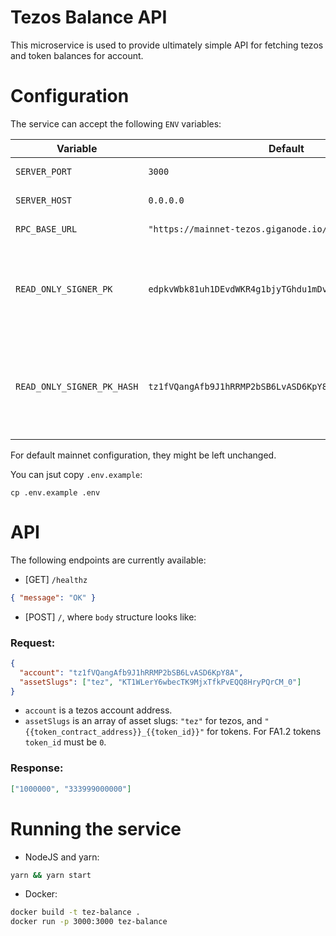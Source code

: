 # Tezos Balance API

This microservice is used to provide ultimately simple API for fetching tezos and token balances for account.

# Configuration

The service can accept the following `ENV` variables:

| Variable                   | Default                                                  | Description                                                  |
| -------------------------- | -------------------------------------------------------- | ------------------------------------------------------------ |
| `SERVER_PORT`              | `3000`                                                   | Expected server port                                         |
| `SERVER_HOST`              | `0.0.0.0`                                                | Expected server host                                         |
| `RPC_BASE_URL`             | `"https://mainnet-tezos.giganode.io/"`                   | RPC URL to be used                                           |
| `READ_ONLY_SIGNER_PK`      | `edpkvWbk81uh1DEvdWKR4g1bjyTGhdu1mDvznPUFE2zDwNsLXrEb9K` | Public key of account with balance used for dry-running      |
| `READ_ONLY_SIGNER_PK_HASH` | `tz1fVQangAfb9J1hRRMP2bSB6LvASD6KpY8A`                   | Public key hash of account with balance used for dry-running |

For default mainnet configuration, they might be left unchanged.

You can jsut copy `.env.example`:

```
cp .env.example .env
```

# API

The following endpoints are currently available:

- [GET] `/healthz`

```json
{ "message": "OK" }
```

- [POST] `/`, where `body` structure looks like:

### Request:

```json
{
  "account": "tz1fVQangAfb9J1hRRMP2bSB6LvASD6KpY8A",
  "assetSlugs": ["tez", "KT1WLerY6wbecTK9MjxTfkPvEQQ8HryPQrCM_0"]
}
```

- `account` is a tezos account address.
- `assetSlugs` is an array of asset slugs: `"tez"` for tezos, and `"{{token_contract_address}}_{{token_id}}"` for tokens. For FA1.2 tokens `token_id` must be `0`.

### Response:

```json
["1000000", "333999000000"]
```

# Running the service

- NodeJS and yarn:

```bash
yarn && yarn start
```

- Docker:

```bash
docker build -t tez-balance .
docker run -p 3000:3000 tez-balance
```
